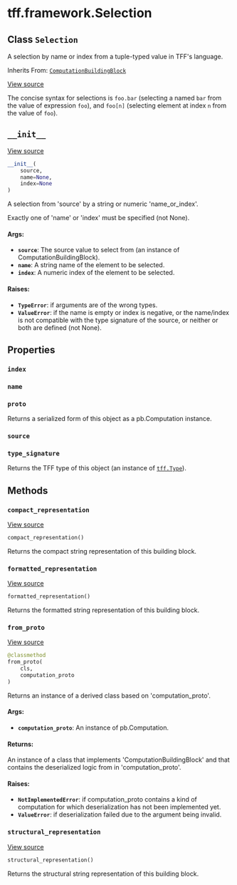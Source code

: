 <div itemscope itemtype="http://developers.google.com/ReferenceObject">
<meta itemprop="name" content="tff.framework.Selection" />
<meta itemprop="path" content="Stable" />
<meta itemprop="property" content="index"/>
<meta itemprop="property" content="name"/>
<meta itemprop="property" content="proto"/>
<meta itemprop="property" content="source"/>
<meta itemprop="property" content="type_signature"/>
<meta itemprop="property" content="__init__"/>
<meta itemprop="property" content="compact_representation"/>
<meta itemprop="property" content="formatted_representation"/>
<meta itemprop="property" content="from_proto"/>
<meta itemprop="property" content="structural_representation"/>
</div>

# tff.framework.Selection

## Class `Selection`

A selection by name or index from a tuple-typed value in TFF's language.

Inherits From:
[`ComputationBuildingBlock`](../../tff/framework/ComputationBuildingBlock.md)

<a target="_blank" href="http://github.com/tensorflow/federated/tree/master/tensorflow_federated/python/core/impl/computation_building_blocks.py">View
source</a>

<!-- Placeholder for "Used in" -->

The concise syntax for selections is `foo.bar` (selecting a named `bar` from the
value of expression `foo`), and `foo[n]` (selecting element at index `n` from
the value of `foo`).

<h2 id="__init__"><code>__init__</code></h2>

<a target="_blank" href="http://github.com/tensorflow/federated/tree/master/tensorflow_federated/python/core/impl/computation_building_blocks.py">View
source</a>

```python
__init__(
    source,
    name=None,
    index=None
)
```

A selection from 'source' by a string or numeric 'name_or_index'.

Exactly one of 'name' or 'index' must be specified (not None).

#### Args:

*   <b>`source`</b>: The source value to select from (an instance of
    ComputationBuildingBlock).
*   <b>`name`</b>: A string name of the element to be selected.
*   <b>`index`</b>: A numeric index of the element to be selected.

#### Raises:

*   <b>`TypeError`</b>: if arguments are of the wrong types.
*   <b>`ValueError`</b>: if the name is empty or index is negative, or the
    name/index is not compatible with the type signature of the source, or
    neither or both are defined (not None).

## Properties

<h3 id="index"><code>index</code></h3>

<h3 id="name"><code>name</code></h3>

<h3 id="proto"><code>proto</code></h3>

Returns a serialized form of this object as a pb.Computation instance.

<h3 id="source"><code>source</code></h3>

<h3 id="type_signature"><code>type_signature</code></h3>

Returns the TFF type of this object (an instance of
<a href="../../tff/Type.md"><code>tff.Type</code></a>).

## Methods

<h3 id="compact_representation"><code>compact_representation</code></h3>

<a target="_blank" href="http://github.com/tensorflow/federated/tree/master/tensorflow_federated/python/core/impl/computation_building_blocks.py">View
source</a>

```python
compact_representation()
```

Returns the compact string representation of this building block.

<h3 id="formatted_representation"><code>formatted_representation</code></h3>

<a target="_blank" href="http://github.com/tensorflow/federated/tree/master/tensorflow_federated/python/core/impl/computation_building_blocks.py">View
source</a>

```python
formatted_representation()
```

Returns the formatted string representation of this building block.

<h3 id="from_proto"><code>from_proto</code></h3>

<a target="_blank" href="http://github.com/tensorflow/federated/tree/master/tensorflow_federated/python/core/impl/computation_building_blocks.py">View
source</a>

```python
@classmethod
from_proto(
    cls,
    computation_proto
)
```

Returns an instance of a derived class based on 'computation_proto'.

#### Args:

*   <b>`computation_proto`</b>: An instance of pb.Computation.

#### Returns:

An instance of a class that implements 'ComputationBuildingBlock' and that
contains the deserialized logic from in 'computation_proto'.

#### Raises:

*   <b>`NotImplementedError`</b>: if computation_proto contains a kind of
    computation for which deserialization has not been implemented yet.
*   <b>`ValueError`</b>: if deserialization failed due to the argument being
    invalid.

<h3 id="structural_representation"><code>structural_representation</code></h3>

<a target="_blank" href="http://github.com/tensorflow/federated/tree/master/tensorflow_federated/python/core/impl/computation_building_blocks.py">View
source</a>

```python
structural_representation()
```

Returns the structural string representation of this building block.
